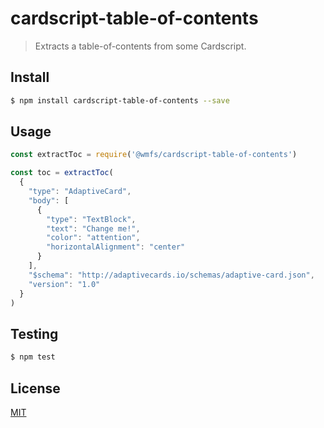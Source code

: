 # cardscript-table-of-contents

> Extracts a table-of-contents from some Cardscript.

## <a name="install"></a>Install
```bash
$ npm install cardscript-table-of-contents --save
```

## <a name="usage"></a>Usage

```javascript
const extractToc = require('@wmfs/cardscript-table-of-contents')

const toc = extractToc(
  {
    "type": "AdaptiveCard",
    "body": [
      {
        "type": "TextBlock",
        "text": "Change me!",
        "color": "attention",
        "horizontalAlignment": "center"
      }
    ],
    "$schema": "http://adaptivecards.io/schemas/adaptive-card.json",
    "version": "1.0"
  }
)

```

## <a name="test"></a>Testing

```bash
$ npm test
```

## <a name="license"></a>License
[MIT](https://github.com/wmfs/cardscript/blob/master/LICENSE)
